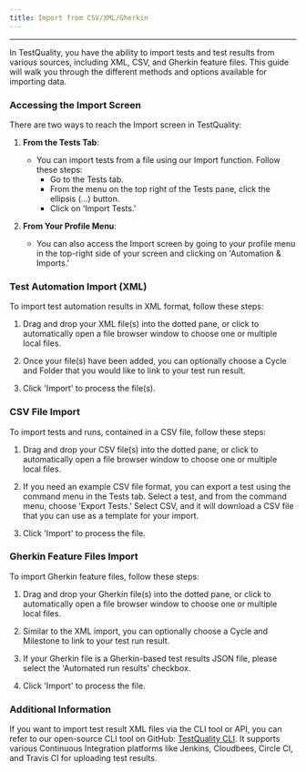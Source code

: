 ```yaml
---
title: Import from CSV/XML/Gherkin
---
```



---
In TestQuality, you have the ability to import tests and test results from various sources, including XML, CSV, and Gherkin feature files. This guide will walk you through the different methods and options available for importing data.

### Accessing the Import Screen

There are two ways to reach the Import screen in TestQuality:

1. **From the Tests Tab**:
   - You can import tests from a file using our Import function. Follow these steps:
     - Go to the Tests tab.
     - From the menu on the top right of the Tests pane, click the ellipsis (…) button.
     - Click on 'Import Tests.'

2. **From Your Profile Menu**:
   - You can also access the Import screen by going to your profile menu in the top-right side of your screen and clicking on 'Automation & Imports.'

### Test Automation Import (XML)

To import test automation results in XML format, follow these steps:

1. Drag and drop your XML file(s) into the dotted pane, or click to automatically open a file browser window to choose one or multiple local files.

2. Once your file(s) have been added, you can optionally choose a Cycle and Folder that you would like to link to your test run result.

3. Click 'Import' to process the file(s).

### CSV File Import

To import tests and runs, contained in a CSV file, follow these steps:

1. Drag and drop your CSV file(s) into the dotted pane, or click to automatically open a file browser window to choose one or multiple local files.

2. If you need an example CSV file format, you can export a test using the command menu in the Tests tab. Select a test, and from the command menu, choose 'Export Tests.' Select CSV, and it will download a CSV file that you can use as a template for your import.

3. Click 'Import' to process the file.

### Gherkin Feature Files Import

To import Gherkin feature files, follow these steps:

1. Drag and drop your Gherkin file(s) into the dotted pane, or click to automatically open a file browser window to choose one or multiple local files.

2. Similar to the XML import, you can optionally choose a Cycle and Milestone to link to your test run result.

3. If your Gherkin file is a Gherkin-based test results JSON file, please select the 'Automated run results' checkbox.

4. Click 'Import' to process the file.

### Additional Information

If you want to import test result XML files via the CLI tool or API, you can refer to our open-source CLI tool on GitHub: [TestQuality CLI](https://github.com/BitModern/testQualityCli). It supports various Continuous Integration platforms like Jenkins, Cloudbees, Circle CI, and Travis CI for uploading test results.